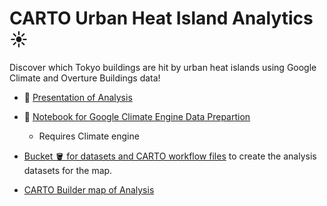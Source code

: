 # CARTO Urban Heat Island Analytics ☀️

Discover which Tokyo buildings are hit by urban heat islands using Google Climate and Overture Buildings data!

- 🎤 [Presentation of Analysis](https://docs.google.com/presentation/d/1E77pTmappFmleYcxSpn7tDqc3YwEi0lVm2XL8n-H73g/edit?usp=sharing)

- 📘 [Notebook for Google Climate Engine Data Prepartion](https://colab.research.google.com/drive/14w3PthyiGdiCd9c2UdYZITYFYcqwzH_D?usp=sharing)
    - Requires Climate engine 

- [Bucket 🪣 for datasets and CARTO workflow files](https://storage.googleapis.com/carto-tokyo-bootcamp/) to create the analysis datasets for the map.

- [CARTO Builder map of Analysis](https://clausa.app.carto.com/map/a27558a7-355c-4f73-b460-99c1d941d2c9)